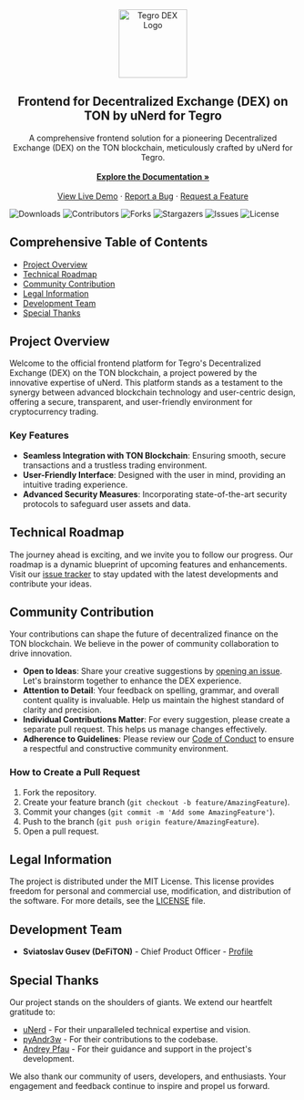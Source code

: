 <div align="center">
  <a href="https://github.com/TegroTON/TON-DEX-TegroFinance-Web-Frontend">
    <img src="https://tegro.money/assets/tpay/images/logotypes/logo-lebe.png" alt="Tegro DEX Logo" width="120" height="120">
  </a>

  <h2 align="center">Frontend for Decentralized Exchange (DEX) on TON by uNerd for Tegro</h2>

  <p align="center">
    A comprehensive frontend solution for a pioneering Decentralized Exchange (DEX) on the TON blockchain, meticulously crafted by uNerd for Tegro.
    <br/>
    <br/>
    <a href="https://github.com/TegroTON/TON-DEX-TegroFinance-Web-Frontend"><strong>Explore the Documentation »</strong></a>
    <br/>
    <br/>
    <a href="https://github.com/TegroTON/TON-DEX-TegroFinance-Web-Frontend">View Live Demo</a>
    ·
    <a href="https://github.com/TegroTON/TON-DEX-TegroFinance-Web-Frontend/issues">Report a Bug</a>
    ·
    <a href="https://github.com/TegroTON/TON-DEX-TegroFinance-Web-Frontend/issues">Request a Feature</a>
  </p>
</div>

![Downloads](https://img.shields.io/github/downloads/TegroTON/TON-DEX-TegroFinance-Web-Frontend/total) ![Contributors](https://img.shields.io/github/contributors/TegroTON/TON-DEX-TegroFinance-Web-Frontend?color=dark-green) ![Forks](https://img.shields.io/github/forks/TegroTON/TON-DEX-TegroFinance-Web-Frontend?style=social) ![Stargazers](https://img.shields.io/github/stars/TegroTON/TON-DEX-TegroFinance-Web-Frontend?style=social) ![Issues](https://img.shields.io/github/issues/TegroTON/TON-DEX-TegroFinance-Web-Frontend) ![License](https://img.shields.io/github/license/TegroTON/TON-DEX-TegroFinance-Web-Frontend) 

## Comprehensive Table of Contents

- [Project Overview](#project-overview)
- [Technical Roadmap](#technical-roadmap)
- [Community Contribution](#community-contribution)
- [Legal Information](#legal-information)
- [Development Team](#development-team)
- [Special Thanks](#special-thanks)

## Project Overview

Welcome to the official frontend platform for Tegro's Decentralized Exchange (DEX) on the TON blockchain, a project powered by the innovative expertise of uNerd. This platform stands as a testament to the synergy between advanced blockchain technology and user-centric design, offering a secure, transparent, and user-friendly environment for cryptocurrency trading.

### Key Features
- **Seamless Integration with TON Blockchain**: Ensuring smooth, secure transactions and a trustless trading environment.
- **User-Friendly Interface**: Designed with the user in mind, providing an intuitive trading experience.
- **Advanced Security Measures**: Incorporating state-of-the-art security protocols to safeguard user assets and data.

## Technical Roadmap

The journey ahead is exciting, and we invite you to follow our progress. Our roadmap is a dynamic blueprint of upcoming features and enhancements. Visit our [issue tracker](https://github.com/TegroTON/TON-DEX-TegroFinance-Web-Frontend/issues) to stay updated with the latest developments and contribute your ideas.

## Community Contribution

Your contributions can shape the future of decentralized finance on the TON blockchain. We believe in the power of community collaboration to drive innovation.

- **Open to Ideas**: Share your creative suggestions by [opening an issue](https://github.com/TegroTON/TON-DEX-TegroFinance-Web-Frontend/issues/new/choose). Let's brainstorm together to enhance the DEX experience.
- **Attention to Detail**: Your feedback on spelling, grammar, and overall content quality is invaluable. Help us maintain the highest standard of clarity and precision.
- **Individual Contributions Matter**: For every suggestion, please create a separate pull request. This helps us manage changes effectively.
- **Adherence to Guidelines**: Please review our [Code of Conduct](https://github.com/TegroTON/TON-DEX-TegroFinance-Web-Frontend/blob/main/CODE_OF_CONDUCT.md) to ensure a respectful and constructive community environment.

### How to Create a Pull Request

1. Fork the repository.
2. Create your feature branch (`git checkout -b feature/AmazingFeature`).
3. Commit your changes (`git commit -m 'Add some AmazingFeature'`).
4. Push to the branch (`git push origin feature/AmazingFeature`).
5. Open a pull request.

## Legal Information

The project is distributed under the MIT License. This license provides freedom for personal and commercial use, modification, and distribution of the software. For more details, see the [LICENSE](https://github.com/TegroTON/TON-DEX-TegroFinance-Web-Frontend/blob/main/LICENSE.md) file.

## Development Team

- **Sviatoslav Gusev (DeFiTON)** - Chief Product Officer - [Profile](https://github.com/DeFiTON/)

## Special Thanks

Our project stands on the shoulders of giants. We extend our heartfelt gratitude to:

- [uNerd](https://github.com/DimaTsilenko) - For their unparalleled technical expertise and vision.
- [pyAndr3w](https://github.com/pyAndr3w) - For their contributions to the codebase.
- [Andrey Pfau](https://github.com/andreypfau) - For their guidance and support in the project's development.

We also thank our community of users, developers, and enthusiasts. Your engagement and feedback continue to inspire and propel us forward.
